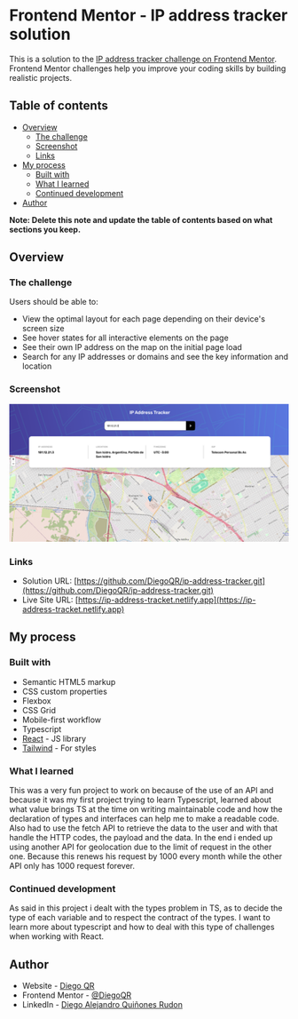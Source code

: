# Frontend Mentor - IP address tracker solution

This is a solution to the [IP address tracker challenge on Frontend Mentor](https://www.frontendmentor.io/challenges/ip-address-tracker-I8-0yYAH0). Frontend Mentor challenges help you improve your coding skills by building realistic projects. 

## Table of contents

- [Overview](#overview)
  - [The challenge](#the-challenge)
  - [Screenshot](#screenshot)
  - [Links](#links)
- [My process](#my-process)
  - [Built with](#built-with)
  - [What I learned](#what-i-learned)
  - [Continued development](#continued-development)
- [Author](#author)

**Note: Delete this note and update the table of contents based on what sections you keep.**

## Overview

### The challenge

Users should be able to:

- View the optimal layout for each page depending on their device's screen size
- See hover states for all interactive elements on the page
- See their own IP address on the map on the initial page load
- Search for any IP addresses or domains and see the key information and location

### Screenshot

![](./public/design/page-preview.png)

### Links

- Solution URL: [https://github.com/DiegoQR/ip-address-tracker.git](https://github.com/DiegoQR/ip-address-tracker.git)
- Live Site URL: [https://ip-address-tracket.netlify.app](https://ip-address-tracket.netlify.app)

## My process

### Built with

- Semantic HTML5 markup
- CSS custom properties
- Flexbox
- CSS Grid
- Mobile-first workflow
- Typescript
- [React](https://reactjs.org/) - JS library
- [Tailwind](https://tailwindcss.com) - For styles

### What I learned

This was a very fun project to work on because of the use of an API and because it was my first project trying to learn Typescript, learned about what value brings TS at the time on writing maintainable code and how the declaration of types and interfaces can help me to make a readable code. Also had to use the fetch API to retrieve the data to the user and with that handle the HTTP codes, the payload and the data. In the end i ended up using another API for geolocation due to the limit of request in the other one. Because this renews his request by 1000 every month while the other API only has 1000 request forever.
### Continued development

As said in this project i dealt with the types problem in TS, as to decide the type of each variable and to respect the contract of the types. I want to learn more about typescript and how to deal with this type of challenges when working with React.



## Author

- Website - [Diego QR](https://diegoqr-portfolio.dev)
- Frontend Mentor - [@DiegoQR](https://www.frontendmentor.io/profile/DiegoQR)
- LinkedIn - [Diego Alejandro Quiñones Rudon](https://www.linkedin.com/in/diego-alejandro-quinones-rudon)

